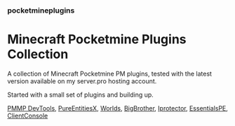 ### pocketmineplugins

# Minecraft Pocketmine Plugins Collection

A collection of Minecraft Pocketmine PM plugins, tested with the latest version available on my server.pro hosting account.

Started with a small set of plugins and building up.  

[PMMP DevTools](https://github.com/pmmp/PocketMine-DevTools), [PureEntitiesX](https://github.com/RevivalPMMP/PureEntitiesX/issues), [Worlds](https://github.com/survanetwork/Worlds/issues), [BigBrother](https://github.com/BigBrotherTeam/BigBrother/issues), [Iprotector](https://github.com/DerddyDert/iProtector-v4.0/network), [EssentialsPE](https://github.com/LegendOfMCPE/EssentialsPE), [ClientConsole](https://github.com/dktapps/ClientConsole) 